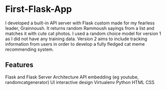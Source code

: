 # First-Flask-App

I developed a built-in API server with Flask custom made for my fearless leader, Grainnoush. It returns random Rammoush sayings from a list and matches it with cute cat photos. I used a random choice model for version 1 as I did not have any training data. Version 2 aims to include tracking information from users in order to develop a fully fledged cat meme recommending system.

## Features

Flask and Flask Server Architecture
API embedding (eg youtube, randomcatgenerator)
UI interactive design
Virtualenv
Python
HTML
CSS
